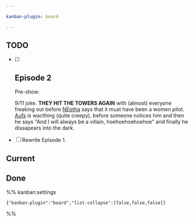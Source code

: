 ```yaml
---

kanban-plugin: board

---
```


## TODO

- [ ] ## Episode 2
	
	Pre-show:
	
	9/11 joke. **THEY HIT THE TOWERS AGAIN** with (almost) everyone freaking out before [NEptha](NAEphthalene.md) says that it must have been a women pilot. [Aufs](Aufs.md) is wacthing (quite creepy), before someone notices him and then he says "And I will always be a villain, hoehoehoehoehoe" and finally he dissapears into the dark.
- [ ] Rewrite Episode 1.


## Current



## Done





%% kanban:settings
```
{"kanban-plugin":"board","list-collapse":[false,false,false]}
```
%%